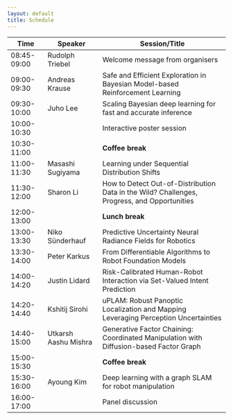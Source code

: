 ```yaml
---
layout: default
title: Schedule
---
```


| **Time**       | **Speaker**        | **Session/Title**                                                                 |
|------------|----------------|-------------------------------------------------------------------------------|
| 08:45-09:00| Rudolph Triebel               | Welcome message from organisers                                                |
| 09:00-09:30| Andreas Krause | Safe and Efficient Exploration in Bayesian Model-based Reinforcement Learning |
| 09:30-10:00| Juho Lee       | Scaling Bayesian deep learning for fast and accurate inference                 |
| 10:00-10:30|                | Interactive poster session                                                     |
| 10:30-11:00|                | **Coffee break**                                                                   |
| 11:00-11:30| Masashi Sugiyama | Learning under Sequential Distribution Shifts                                  |
| 11:30-12:00| Sharon Li      | How to Detect Out-of-Distribution Data in the Wild? Challenges, Progress, and Opportunities |
| 12:00-13:00|                | **Lunch break**                                                                    |
| 13:00-13:30| Niko Sünderhauf| Predictive Uncertainty Neural Radiance Fields for Robotics   |
| 13:30-14:00| Peter Karkus   | From Differentiable Algorithms to Robot Foundation Models  |
| 14:00-14:20|  Justin Lidard              | Risk-Calibrated Human-Robot Interaction via Set-Valued Intent Prediction                                          |
| 14:20-14:40|  Kshitij Sirohi              | uPLAM: Robust Panoptic Localization and Mapping Leveraging Perception Uncertainties                                         |
| 14:40-15:00|  Utkarsh Aashu Mishra              | Generative Factor Chaining: Coordinated Manipulation with Diffusion-based Factor Graph                                          |
| 15:00-15:30|                | **Coffee break**                                                                   |
| 15:30-16:00| Ayoung Kim     | Deep learning with a graph SLAM for robot manipulation                         |
| 16:00-17:00|                | Panel discussion                                                               |
